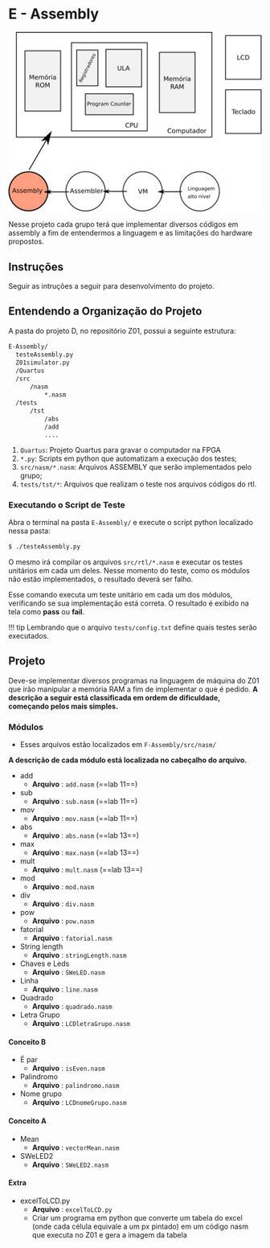 # E - Assembly

![Assembly](figs/F-Assembly/sistema-assembly.svg)

Nesse projeto cada grupo terá que implementar diversos códigos em assembly a fim de entendermos a linguagem e as limitações do hardware propostos.

## Instruções 

Seguir as intruções a seguir para desenvolvimento do projeto.

## Entendendo a Organização do Projeto

A pasta do projeto D, no repositório Z01, possui a seguinte estrutura:

```
E-Assembly/
  testeAssembly.py
  Z01simulator.py
  /Quartus
  /src
      /nasm
          *.nasm
  /tests
      /tst
          /abs
          /add
          ....
```

1. `Quartus`: Projeto Quartus para gravar o computador na FPGA
1. `*.py`: Scripts em python que automatizam a execução dos testes;
1. `src/nasm/*.nasm`: Arquivos ASSEMBLY que serão implementados pelo grupo;
1. `tests/tst/*`: Arquivos que realizam o teste nos arquivos códigos do rtl.

### Executando o Script de Teste 

Abra o terminal na pasta `E-Assembly/` e execute o script python localizado nessa pasta:

```bash
$ ./testeAssembly.py
```

O mesmo irá compilar os arquivos `src/rtl/*.nasm` e executar os testes unitários em cada um deles. Nesse momento do teste, como os módulos não estão implementados, o resultado deverá ser falho.

Esse comando executa um teste unitário em cada um dos módulos, verificando se sua implementação está correta. O resultado é exibido na tela como  **pass** ou **fail**.


!!! tip
    Lembrando que o arquivo `tests/config.txt` define quais testes serão executados.

## Projeto

Deve-se implementar diversos programas na linguagem de máquina do Z01 que irão manipular a memória RAM a fim de implementar o que é pedido. **A descrição a seguir está classificada em ordem de dificuldade, começando pelos mais simples.**


### Módulos 

- Esses arquivos estão localizados em `F-Assembly/src/nasm/`

**A descrição de cada módulo está localizada no cabeçalho do arquivo.**
 
- add
    - **Arquivo**   : `add.nasm` (==lab 11==)
- sub
    - **Arquivo**   : `sub.nasm` (==lab 11==)
- mov
    - **Arquivo**   : `mov.nasm` (==lab 11==)           
- abs
    - **Arquivo**   : `abs.nasm` (==lab 13==)
- max
    - **Arquivo**   : `max.nasm` (==lab 13==)
- mult
    - **Arquivo**   : `mult.nasm` (==lab 13==)
- mod
    - **Arquivo**   : `mod.nasm`
- div
    - **Arquivo**   : `div.nasm` 
- pow
    - **Arquivo**   : `pow.nasm`
- fatorial
    - **Arquivo**   : `fatorial.nasm`
- String length 
    - **Arquivo** : `stringLength.nasm`
- Chaves e Leds 
    - **Arquivo** : `SWeLED.nasm`
- Linha
    - **Arquivo**   : `line.nasm`
- Quadrado
    - **Arquivo**   : `quadrado.nasm`
- Letra Grupo
    - **Arquivo**   : `LCDletraGrupo.nasm`

#### Conceito B

- É par 
    - **Arquivo** : `isEven.nasm`
- Palindromo 
    - **Arquivo** : `palindromo.nasm`
- Nome grupo
    - **Arquivo** : `LCDnomeGrupo.nasm`

#### Conceito A

- Mean
    - **Arquivo** : `vectorMean.nasm`
- SWeLED2 
    - **Arquivo** : `SWeLED2.nasm`
    
#### Extra

- excelToLCD.py
    - **Arquivo** : `excelToLCD.py`
    - Criar um programa em python que converte um tabela do excel (onde cada célula equivale a um px pintado) em um código nasm que executa no Z01 e gera a imagem da tabela





